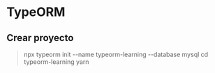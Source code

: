 # TypeORM

## Crear proyecto

> npx typeorm init --name typeorm-learning --database mysql
> cd typeorm-learning
> yarn
